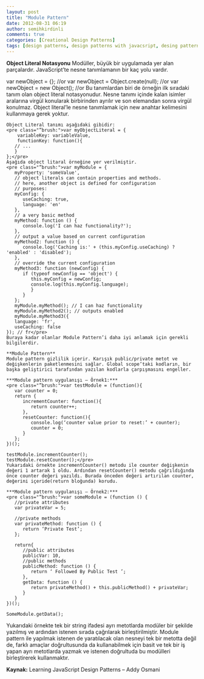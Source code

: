 ```yaml
---
layout: post
title: "Module Pattern"
date: 2012-08-31 06:19
author: semihkirdinli
comments: true
categories: [Creational Design Patterns]
tags: [design patterns, design patterns with javacsript, desing pattern, javascript, javascript ile tasarım desenleri, module, module pattern, object literal notasyonu, object literal notation, tasarım desenleri]
---
```

**Object Literal Notasyonu**
Modüller, büyük bir uygulamada yer alan parçalardır. JavaScript’te nesne tanımlamanın bir kaç yolu vardır.


var newObject = {}; //or
    var newObject = Object.create(null); //or
    var newObject = new Object(); //or</pre>
    Bu tanımlardan biri de örneğin ilk sıradaki tanım olan object literal notasyonudur. Nesne tanımı içinde kalan isimler aralarına virgül konularak birbirinden ayrılır ve son elemandan sonra virgül konulmaz. Object literal’le nesne tanımlamak için new anahtar kelimesini kullanmaya gerek yoktur.
    
    Object Literal tanımı aşağıdaki gibidir:
    <pre class="”brush:">var myObjectLiteral = {
        variableKey: variableValue,
        functionKey: function(){
       // ...
       }
    };</pre>
    Aşağıda object litaral örneğine yer verilmiştir.
    <pre class="”brush:">var myModule = {
       myProperty: 'someValue',
       // object literals can contain properties and methods.
       // here, another object is defined for configuration
       // purposes:
       myConfig: {
          useCaching: true,
          language: 'en'
       },
       // a very basic method
       myMethod: function () {
          console.log('I can haz functionality?');
       },
       // output a value based on current configuration
       myMethod2: function () {
          console.log('Caching is:' + (this.myConfig.useCaching) ? 'enabled' : 'disabled');
       },
       // override the current configuration
       myMethod3: function (newConfig) {
          if (typeof newConfig == 'object') {
             this.myConfig = newConfig;
             console.log(this.myConfig.language);
             }
          }
       };
       myModule.myMethod(); // I can haz functionality
       myModule.myMethod2(); // outputs enabled
       myModule.myMethod3({
       language: 'fr',
       useCaching: false
    }); // fr</pre>
    Buraya kadar olanlar Module Pattern’i daha iyi anlamak için gerekli bilgilerdir.
    
    **Module Pattern**
    Module pattern gizlilik içerir. Karışık public/private metot ve değişkenlerin paketlenmesini sağlar. Global scope’taki kodların, bir başka geliştirici tarafından yazılan kodlarla çarpışmasını engeller.
    
    ***Module pattern uygulanışı – Örnek1:***
    <pre class="”brush:">var testModule = (function(){
       var counter = 0;
       return {
          incrementCounter: function(){
             return counter++;
          },
          resetCounter: function(){
             console.log(‘counter value prior to reset:’ + counter);
             counter = 0;
          }
       };
    })();
    
    testModule.incrementCounter();
    testModule.resetCounter();</pre>
    Yukarıdaki örnekte incrementCounter() metodu ile counter değişkenin değeri 1 artarak 1 oldu. Ardından resetCounter() metodu çağrıldığında önce counter değeri yazıldı. Burada önceden değeri artırılan counter, değerini içeride(return bloğunda) korudu.
    
    ***Module pattern uygulanışı – Örnek2:***
    <pre class="”brush:">var someModule = (function () {
       //private attributes
       var privateVar = 5;
    
       //private methods
       var privateMethod: function () {
          return ‘Private Test’;
       };
    
       return{
          //public attributes
          publicVar: 10,
          //public methods
          publicMethod: function () {
             return ‘ Followed By Public Test ’;
          },
          getData: function () {
             return privateMethod() + this.publicMethod() + privateVar;
          }
       }
    })();
    
    SomeModule.getData();

Yukarıdaki örnekte tek bir string ifadesi ayrı metotlarda modüler bir şekilde yazılmış ve ardından istenen sırada çağrılarak birleştirilmiştir. Module pattern ile yapılmak istenen de yaratılacak olan nesneyi tek bir metotta değil de, farklı amaçlar doğrultusunda da kullanabilmek için basit ve tek bir iş yapan ayrı metotlarda yazmak ve istenen doğrultuda bu modülleri birleştirerek kullanmaktır.

**Kaynak:** Learning JavaScript Design Patterns – Addy Osmani
